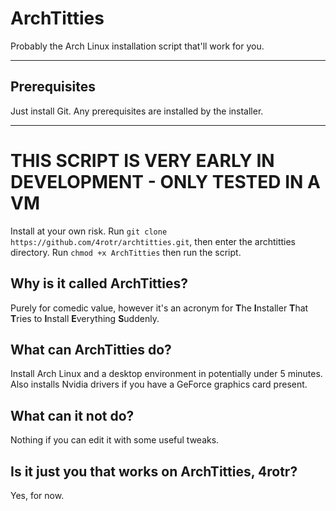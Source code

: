 # ArchTitties
Probably the Arch Linux installation script that'll work for you.

***

## Prerequisites
Just install Git. Any prerequisites are installed by the installer.

***

# THIS SCRIPT IS VERY EARLY IN DEVELOPMENT - ONLY TESTED IN A VM
Install at your own risk. Run `git clone https://github.com/4rotr/archtitties.git`, then enter the archtitties directory. Run `chmod +x ArchTitties` then run the script.

## Why is it called ArchTitties?
Purely for comedic value, however it's an acronym for **T**he **I**nstaller **T**hat **T**ries to **I**nstall **E**verything **S**uddenly. 

## What can ArchTitties do?
Install Arch Linux and a desktop environment in potentially under 5 minutes. Also installs Nvidia drivers if you have a GeForce graphics card present.

## What can it not do?
Nothing if you can edit it with some useful tweaks.

## Is it just you that works on ArchTitties, 4rotr?
Yes, for now.
